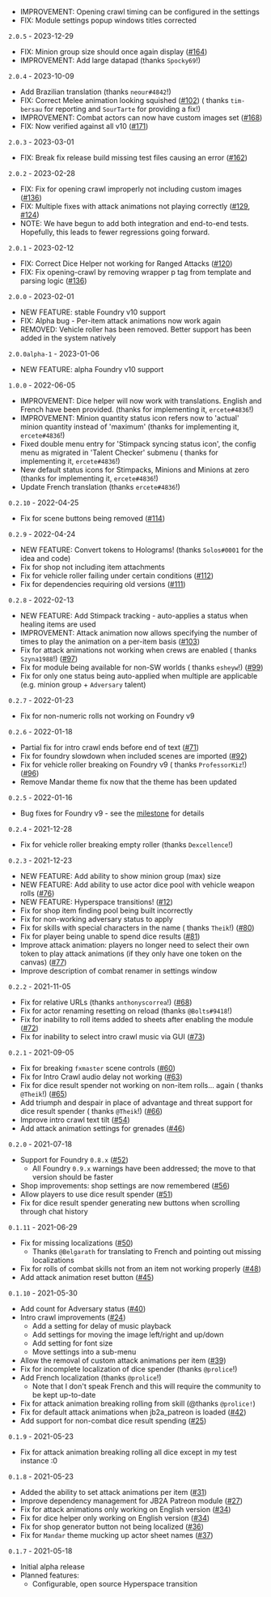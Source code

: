 - IMPROVEMENT: Opening crawl timing can be configured in the settings
- FIX: Module settings popup windows titles corrected

`2.0.5` - 2023-12-29

- FIX: Minion group size should once again
  display ([#164](https://github.com/wrycu/StarWarsFFG-Enhancements/issues/164))
- IMPROVEMENT: Add large datapad (thanks `Spocky69`!)

`2.0.4` - 2023-10-09

- Add Brazilian translation (thanks `neour#4842`!)
- FIX: Correct Melee animation looking squished ([#102](https://github.com/wrycu/StarWarsFFG-Enhancements/issues/102)) (
  thanks `tim-bersau` for reporting and `SourTarte` for providing a fix!)
- IMPROVEMENT: Combat actors can now have custom images
  set ([#168](https://github.com/wrycu/StarWarsFFG-Enhancements/issues/168))
- FIX: Now verified against all v10 ([#171](https://github.com/wrycu/StarWarsFFG-Enhancements/issues/171))

`2.0.3` - 2023-03-01

- FIX: Break fix release build missing test files causing an
  error ([#162](https://github.com/wrycu/StarWarsFFG-Enhancements/issues/162))

`2.0.2` - 2023-02-28

- FIX: Fix for opening crawl improperly not including custom
  images ([#136](https://github.com/wrycu/StarWarsFFG-Enhancements/issues/136))
- FIX: Multiple fixes with attack animations not playing
  correctly ([#129](https://github.com/wrycu/StarWarsFFG-Enhancements/issues/129), [#124](https://github.com/wrycu/StarWarsFFG-Enhancements/issues/124))
- NOTE: We have begun to add both integration and end-to-end tests. Hopefully, this leads to fewer regressions going
  forward.

`2.0.1` - 2023-02-12

- FIX: Correct Dice Helper not working for Ranged
  Attacks ([#120](https://github.com/wrycu/StarWarsFFG-Enhancements/issues/120))
- FIX: Fix opening-crawl by removing wrapper p tag from template and parsing
  logic ([#136](https://github.com/wrycu/StarWarsFFG-Enhancements/issues/136))

`2.0.0` - 2023-02-01

- NEW FEATURE: stable Foundry v10 support
- FIX: Alpha bug - Per-item attack animations now work again
- REMOVED: Vehicle roller has been removed. Better support has been added in the system natively

`2.0.0alpha-1` - 2023-01-06

- NEW FEATURE: alpha Foundry v10 support

`1.0.0` - 2022-06-05

- IMPROVEMENT: Dice helper will now work with translations. English and French have been provided. (thanks for
  implementing it, `ercete#4836`!)
- IMPROVEMENT: Minion quantity status icon refers now to 'actual' minion quantity instead of 'maximum' (thanks for
  implementing it, `ercete#4836`!)
- Fixed double menu entry for 'Stimpack syncing status icon', the config menu as migrated in 'Talent Checker' submenu (
  thanks for implementing it, `ercete#4836`!)
- New default status icons for Stimpacks, Minions and Minions at zero (thanks for implementing it, `ercete#4836`!)
- Update French translation (thanks `ercete#4836`!)

`0.2.10` - 2022-04-25

- Fix for scene buttons being removed ([#114](https://github.com/wrycu/StarWarsFFG-Enhancements/issues/114))

`0.2.9` - 2022-04-24

- NEW FEATURE: Convert tokens to Holograms! (thanks `Solos#0001` for the idea and code)
- Fix for shop not including item attachments
- Fix for vehicle roller failing under certain
  conditions ([#112](https://github.com/wrycu/StarWarsFFG-Enhancements/issues/112))
- Fix for dependencies requiring old versions ([#111](https://github.com/wrycu/StarWarsFFG-Enhancements/issues/111))

`0.2.8` - 2022-02-13

- NEW FEATURE: Add Stimpack tracking - auto-applies a status when healing items are used
- IMPROVEMENT: Attack animation now allows specifying the number of times to play the animation on a per-item
  basis ([#103](https://github.com/wrycu/StarWarsFFG-Enhancements/issues/103))
- Fix for attack animations not working when crews are enabled (
  thanks `Szyna1988`!) ([#97](https://github.com/wrycu/StarWarsFFG-Enhancements/issues/97))
- Fix for module being available for non-SW worlds (
  thanks `esheyw`!) ([#99](https://github.com/wrycu/StarWarsFFG-Enhancements/issues/99))
- Fix for only one status being auto-applied when multiple are applicable (e.g. minion group + `Adversary` talent)

`0.2.7` - 2022-01-23

- Fix for non-numeric rolls not working on Foundry v9

`0.2.6` - 2022-01-18

- Partial fix for intro crawl ends before end of
  text ([#71](https://github.com/wrycu/StarWarsFFG-Enhancements/issues/71))
- Fix for foundry slowdown when included scenes are
  imported ([#92](https://github.com/wrycu/StarWarsFFG-Enhancements/issues/92))
- Fix for vehicle roller breaking on Foundry v9 (
  thanks `ProfessorKiz`!) ([#96](https://github.com/wrycu/StarWarsFFG-Enhancements/issues/96))
- Remove Mandar theme fix now that the theme has been updated

`0.2.5` - 2022-01-16

- Bug fixes for Foundry v9 - see the [milestone](https://github.com/wrycu/StarWarsFFG-Enhancements/milestone/3?closed=1)
  for details

`0.2.4` - 2021-12-28

- Fix for vehicle roller breaking empty roller (thanks `Dexcellence`!)

`0.2.3` - 2021-12-23

- NEW FEATURE: Add ability to show minion group (max) size
- NEW FEATURE: Add ability to use actor dice pool with vehicle weapon
  rolls ([#76](https://github.com/wrycu/StarWarsFFG-Enhancements/issues/76))
- NEW FEATURE: Hyperspace transitions! ([#12](https://github.com/wrycu/StarWarsFFG-Enhancements/issues/12))
- Fix for shop item finding pool being built incorrectly
- Fix for non-working adversary status to apply
- Fix for skills with special characters in the name (
  thanks `Theik`!) ([#80](https://github.com/wrycu/StarWarsFFG-Enhancements/issues/80))
- Fix for player being unable to spend dice results ([#81](https://github.com/wrycu/StarWarsFFG-Enhancements/issues/81))
- Improve attack animation: players no longer need to select their own token to play attack animations (if they only
  have one token on the canvas) ([#77](https://github.com/wrycu/StarWarsFFG-Enhancements/issues/77))
- Improve description of combat renamer in settings window

`0.2.2` - 2021-11-05

- Fix for relative URLs (thanks `anthonyscorrea`!) ([#68](https://github.com/wrycu/StarWarsFFG-Enhancements/issues/68))
- Fix for actor renaming resetting on reload (thanks `@Bolts#9418`!)
- Fix for inability to roll items added to sheets after enabling the
  module ([#72](https://github.com/wrycu/StarWarsFFG-Enhancements/issues/72))
- Fix for inability to select intro crawl music via
  GUI ([#73](https://github.com/wrycu/StarWarsFFG-Enhancements/issues/73))

`0.2.1` - 2021-09-05

- Fix for breaking `fxmaster` scene controls ([#60](https://github.com/wrycu/StarWarsFFG-Enhancements/issues/60))
- Fix for Intro Crawl audio delay not working ([#63](https://github.com/wrycu/StarWarsFFG-Enhancements/issues/63))
- Fix for dice result spender not working on non-item rolls... again (
  thanks `@Theik`!) ([#65](https://github.com/wrycu/StarWarsFFG-Enhancements/issues/65))
- Add triumph and despair in place of advantage and threat support for dice result spender (
  thanks `@Theik`!) ([#66](https://github.com/wrycu/StarWarsFFG-Enhancements/issues/66))
- Improve intro crawl text tilt ([#54](https://github.com/wrycu/StarWarsFFG-Enhancements/pull/54))
- Add attack animation settings for grenades ([#46](https://github.com/wrycu/StarWarsFFG-Enhancements/issues/46))

`0.2.0` - 2021-07-18

- Support for Foundry `0.8.x` ([#52](https://github.com/wrycu/StarWarsFFG-Enhancements/issues/52))
    - All Foundry `0.9.x` warnings have been addressed; the move to that version should be faster
- Shop improvements: shop settings are now
  remembered ([#56](https://github.com/wrycu/StarWarsFFG-Enhancements/issues/56))
- Allow players to use dice result spender ([#51](https://github.com/wrycu/StarWarsFFG-Enhancements/issues/51))
- Fix for dice result spender generating new buttons when scrolling through chat history

`0.1.11` - 2021-06-29

- Fix for missing localizations ([#50](https://github.com/wrycu/StarWarsFFG-Enhancements/issues/50))
    - Thanks `@Belgarath` for translating to French and pointing out missing localizations
- Fix for rolls of combat skills not from an item not working
  properly ([#48](https://github.com/wrycu/StarWarsFFG-Enhancements/issues/48))
- Add attack animation reset button ([#45](https://github.com/wrycu/StarWarsFFG-Enhancements/issues/45))

`0.1.10` - 2021-05-30

- Add count for Adversary status ([#40](https://github.com/wrycu/StarWarsFFG-Enhancements/issues/40))
- Intro crawl improvements ([#24](https://github.com/wrycu/StarWarsFFG-Enhancements/issues/24))
    - Add a setting for delay of music playback
    - Add settings for moving the image left/right and up/down
    - Add setting for font size
    - Move settings into a sub-menu
- Allow the removal of custom attack animations per
  item ([#39](https://github.com/wrycu/StarWarsFFG-Enhancements/issues/39))
- Fix for incomplete localization of dice spender (thanks `@prolice`!)
- Add French localization (thanks `@prolice`!)
    - Note that I don't speak French and this will require the community to be kept up-to-date
- Fix for attack animation breaking rolling from skill (@thanks `@prolice!`)
- Fix for default attack animations when jb2a_patreon is
  loaded ([#42](https://github.com/wrycu/StarWarsFFG-Enhancements/issues/42))
- Add support for non-combat dice result spending ([#25](https://github.com/wrycu/StarWarsFFG-Enhancements/issues/25))

`0.1.9` - 2021-05-23

- Fix for attack animation breaking rolling all dice except in my test instance :0

`0.1.8` - 2021-05-23

- Added the ability to set attack animations per
  item ([#31](https://github.com/wrycu/StarWarsFFG-Enhancements/issues/31))
- Improve dependency management for JB2A Patreon
  module ([#27](https://github.com/wrycu/StarWarsFFG-Enhancements/issues/27))
- Fix for attack animations only working on English
  version ([#34](https://github.com/wrycu/StarWarsFFG-Enhancements/issues/34))
- Fix for dice helper only working on English
  version ([#34](https://github.com/wrycu/StarWarsFFG-Enhancements/issues/34))
- Fix for shop generator button not being localized ([#36](https://github.com/wrycu/StarWarsFFG-Enhancements/issues/36))
- Fix for `Mandar` theme mucking up actor sheet
  names ([#37](https://github.com/wrycu/StarWarsFFG-Enhancements/issues/37))

`0.1.7` - 2021-05-18

- Initial alpha release
- Planned features:
    - Configurable, open source Hyperspace transition
